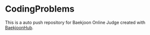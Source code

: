 # CodingProblems
This is a auto push repository for Baekjoon Online Judge created with [BaekjoonHub](https://github.com/BaekjoonHub/BaekjoonHub).
